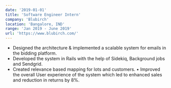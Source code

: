 ```yaml
---
date: '2019-01-01'
title: 'Software Engineer Intern'
company: 'Blubirch'
location: 'Bangalore, IND'
range: 'Jan 2019 - June 2019'
url: 'https://www.blubirch.com/'
---
```


- Designed the architecture & implemented a scalable system for emails in the bidding platform.
- Developed the system in Rails with the help of Sidekiq, Background jobs and Sendgrid.
- Created relevance based mapping for lots and customers. • Improved the overall User experience of the system which led to enhanced sales and reduction in returns by 8%.
